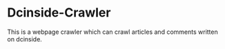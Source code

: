 # Dcinside-Crawler
This is a webpage crawler which can crawl articles and comments written on dcinside.
